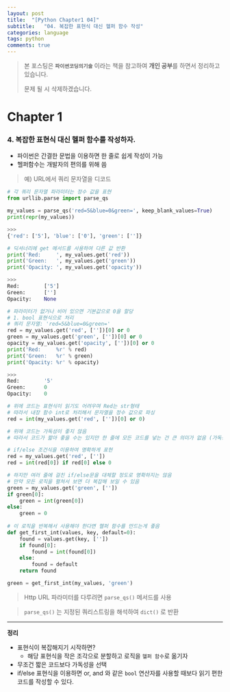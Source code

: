 ```yaml
---
layout: post
title:  "[Python Chapter1 04]"
subtitle:   "04. 복잡한 표현식 대신 헬퍼 함수 작성"
categories: language
tags: python
comments: true
---
```

> 본 포스팅은 **`파이썬코딩의기술`** 이라는 책을 참고하여 **개인 공부**를 하면서 정리하고 있습니다.
>
> 문제 될 시 삭제하겠습니다.

# Chapter 1
### 4. 복잡한 표현식 대신 헬퍼 함수를 작성하자.
- 파이썬은 간결한 문법을 이용하면 한 줄로 쉽게 작성이 가능
- 헬퍼함수는 개발자의 편의를 위해 씀

> 예) URL에서 쿼리 문자열을 디코드

```python
# 각 쿼리 문자열 파라미터는 정수 값을 표현
from urllib.parse import parse_qs

my_values = parse_qs('red=5&blue=0&green=', keep_blank_values=True)
print(repr(my_values))

>>>
{'red': ['5'], 'blue': ['0'], 'green': ['']}

# 딕셔너리에 get 메서드를 사용하여 다른 값 반환
print('Red:		', my_values.get('red'))
print('Green:	', my_values.get('green'))
print('Opacity: ', my_values.get('opacity'))

>>>
Red:		['5']
Green:		['']
Opacity:	None

# 파라미터가 없거나 비어 있으면 기본값으로 0을 할당
# 1. bool 표현식으로 처리
# 쿼리 문자열: 'red=5&blue=0&green='
red = my_values.get('red', [''])[0] or 0
green = my_values.get('green', [''])[0] or 0
opacity = my_values.get('opacity', [''])[0] or 0
print('Red:		%r' % red)
print('Green:	%r' % green)
print('Opacity: %r' % opacity)

>>>
Red:		'5'
Green:		0
Opacity:	0

# 위에 코드는 표현식이 읽기도 어려우며 Red는 str형태
# 따라서 내장 함수 int로 처리해서 문자열을 정수 값으로 파싱
red = int(my_values.get('red', [''])[0] or 0)

# 위에 코드는 가독성이 좋지 않음
# 따라서 코드가 짧아 좋을 수는 있지만 한 줄에 모든 코드를 넣는 건 큰 의미가 없음 (가독성 문제)

# if/else 조건식을 이용하여 명확하게 표현
red = my_values.get('red', [''])
red = int(red[0]) if red[0] else 0

# 하지만 여러 줄에 걸친 if/else문을 대체할 정도로 명확하지는 않음
# 만약 모든 로직을 펼쳐서 보면 더 복잡해 보일 수 있음
green = my_values.get('green', [''])
if green[0]:
	green = int(green[0])
else:
	green = 0
	
# 이 로직을 반복해서 사용해야 한다면 헬퍼 함수를 만드는게 좋음
def get_first_int(values, key, default=0):
	found = values.get(key, [''])
	if found[0]:
		found = int(found[0])
	else:
		found = default
	return found

green = get_first_int(my_values, 'green')

```
> Http URL 파라미터를 다루려면 `parse_qs()` 메서드를 사용

>`parse_qs()` 는 지정된 쿼리스트링을 해석하여 `dict()` 로 반환

---

**정리**

- 표현식이 복잡해지기 시작하면?
	- 해당 표현식을 작은 조각으로 분할하고 로직을 `헬퍼 함수`로 옮기자
- 무조건 짧은 코드보다 가독성을 선택
- if/else 표현식을 이용하면 or, and 와 같은 `bool` 연산자를 사용할 때보다 읽기 편한 코드를 작성할 수 있다.